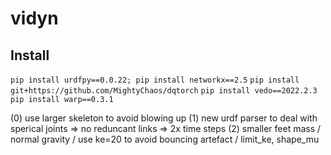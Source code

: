# vidyn

## Install
`pip install urdfpy==0.0.22; pip install networkx==2.5`
`pip install git+https://github.com/MightyChaos/dqtorch`
`pip install vedo==2022.2.3`
`pip install warp==0.3.1`

(0) use larger skeleton to avoid blowing up
(1) new urdf parser to deal with sperical joints => no reduncant links => 2x time steps
(2) smaller feet mass / normal gravity / use ke=20 to avoid bouncing artefact / limit_ke, shape_mu